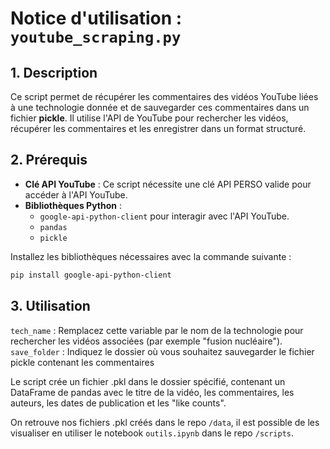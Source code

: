 # Notice d'utilisation : `youtube_scraping.py`

## 1. Description
Ce script permet de récupérer les commentaires des vidéos YouTube liées à une technologie donnée et de sauvegarder ces commentaires dans un fichier **pickle**. Il utilise l'API de YouTube pour rechercher les vidéos, récupérer les commentaires et les enregistrer dans un format structuré.

## 2. Prérequis
- **Clé API YouTube** : Ce script nécessite une clé API PERSO valide pour accéder à l'API YouTube.
- **Bibliothèques Python** :
  - `google-api-python-client` pour interagir avec l'API YouTube.
  - `pandas` 
  - `pickle` 
  
Installez les bibliothèques nécessaires avec la commande suivante :
```bash
pip install google-api-python-client 
```
## 3. Utilisation
```tech_name``` : Remplacez cette variable par le nom de la technologie pour rechercher les vidéos associées (par exemple "fusion nucléaire").
```save_folder``` : Indiquez le dossier où vous souhaitez sauvegarder le fichier pickle contenant les commentaires

Le script crée un fichier .pkl dans le dossier spécifié, contenant un DataFrame de pandas avec le titre de la vidéo, les commentaires, les auteurs, les dates de publication et les "like counts".

On retrouve nos fichiers .pkl créés dans le repo ```/data```, il est possible de les visualiser en utiliser le notebook ```outils.ipynb``` dans le repo ```/scripts```.